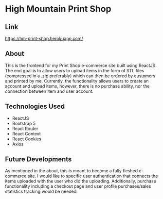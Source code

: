 # High Mountain Print Shop

## Link

https://hm-print-shop.herokuapp.com/

## About

This is the frontend for my Print Shop e-commerce site built using ReactJS. The end goal is to allow users to upload items in the form of STL files (compressed in a  .zip preferably) which can then be ordered by customers and printed by me. Currently, the functionality allows users to create an account and upload items, however, there is no purchase ability, nor the connection between item and user account.

## Technologies Used

- ReactJS
- Bootstrap 5
- React Router
- React Context
- React Cookies
- Axios

## Future Developments

As mentioned in the about, this is meant to become a fully fleshed e-commerce site. I would like to specific user authentication that connects the items uploaded with the user who did the uploading. Additionally, purchase functionality including a checkout page and user profile purchases/sales statistics tracking would be needed.
